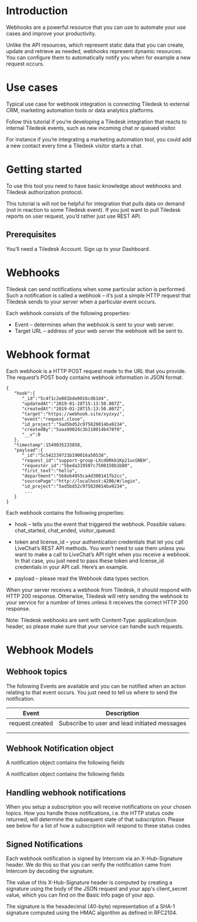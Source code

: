 # Introduction
Webhooks are a powerful resource that you can use to automate your use cases and improve your productivity.

Unlike the API resources, which represent static data that you can create, update and retrieve as needed, webhooks represent dynamic resources. You can configure them to automatically notify you when for example a new request occurs.


# Use cases
Typical use case for webhook integration is connecting Tiledesk to external CRM, marketing automation tools or data analytics platforms.

Follow this tutorial if you’re developing a Tiledesk integration that reacts to internal Tiledesk events, such as new incoming chat or queued visitor.

For instance if you’re integrating a marketing automation tool, you could add a new contact every time a Tiledesk visitor starts a chat.



# Getting started

To use this tool you need to have basic knowledge about webhooks and Tiledesk authorization protocol.

This tutorial is will not be helpful for integration that pulls data on demand (not in reaction to some Tiledesk event). If you just want to pull Tiledesk reports on user request, you’d rather just use REST API.

## Prerequisites
You’ll need a Tiledesk Account. Sign up to your Dashboard.


# Webhooks
Tiledesk can send notifications when some particular action is performed. Such a notification is called a webhook – it’s just a simple HTTP request that Tiledesk sends to your server when a particular event occurs. 

Each webhook consists of the following properties:

* Event – determines when the webhook is sent to your web server.
* Target URL – address of your web server the webhook will be sent to.


# Webhook format

Each webhook is a HTTP POST request made to the URL that you provide. The request’s POST body contains webhook information in JSON format.


```
{
   "hook":{
      "_id":"5c4f1c2e081bde0016cd61d4",
      "updatedAt":"2019-01-28T15:13:50.807Z",
      "createdAt":"2019-01-28T15:13:50.807Z",
      "target":"https://webhook.site/xyzxyz",
      "event":"request.close",
      "id_project":"5ad5bd52c975820014ba9234",
      "createdBy":"5aaa99024c3b110014b478f0",
      "__v":0
   },
   "timestamp":1549035233858,
   "payload":{
      "_id":"5c542239721b190016a50538",
      "request_id":"support-group-LXcdORkb1Kp21ucGNEH",
      "requester_id":"5beda319507c7500150b1b80",
      "first_text":"hello",
      "department":"5b8eb4955ca4d300141fb2cc",
      "sourcePage":"http://localhost:4200/#/login",
      "id_project":"5ad5bd52c975820014ba9234",
       ...
   }
}
```

Each webhook contains the following properties:

* hook – tells you the event that triggered the webhook. Possible values: chat_started, chat_ended, visitor_queued.

* token and license_id – your authentication credentials that let you call LiveChat’s REST API methods. You won’t need to use them unless you want to make a call to LiveChat’s API right when you receive a webhook. In that case, you just need to pass these token and license_id credentials in your API call. Here’s an example.

* payload – please read the Webhook data types section.

When your server receives a webhook from Tiledesk, it should respond with HTTP 200 response. Otherwise, Tiledesk will retry sending the webhook to your service for a number of times unless it receives the correct HTTP 200 response.

Note: Tiledesk webhooks are sent with Content-Type: application/json header, so please make sure that your service can handle such requests.


# Webhook Models
## Webhook topics

The following Events are available and you can be notified when an action relating to that event occurs. You just need to tell us where to send the notification.


| Event           | Description                                   |
|-----------------|-----------------------------------------------|
| request.created | Subscribe to user and lead initiated messages |
|                 |                                               |
|                 |                                               |


## Webhook Notification object
A notification object contains the following fields

A notification object contains the following fields

## Handling webhook notifications
When you setup a subscription you will receive notifications on your chosen topics. How you handle those notifications, i.e. the HTTP status code returned, will determine the subsequent state of that subscription. Please see below for a list of how a subscription will respond to these status codes

## Signed Notifications
Each webhook notification is signed by Intercom via an X-Hub-Signature header. We do this so that you can verify the notification came from Intercom by decoding the signature.

The value of this X-Hub-Signature header is computed by creating a signature using the body of the JSON request and your app's client_secret value, which you can find on the Basic Info page of your app.

The signature is the hexadecimal (40-byte) representation of a SHA-1 signature computed using the HMAC algorithm as defined in RFC2104.

